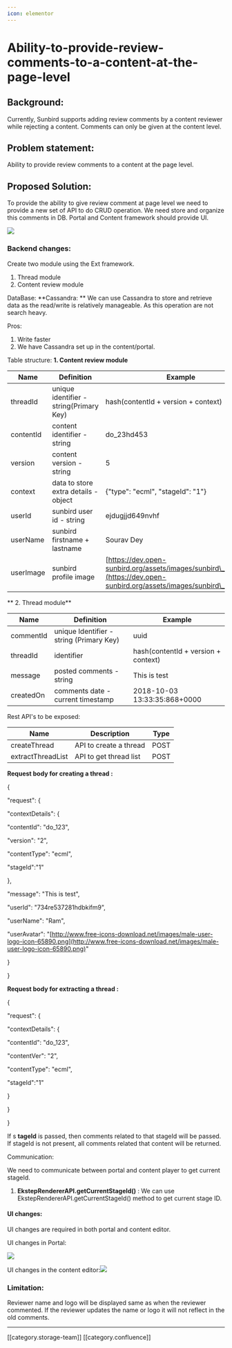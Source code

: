 ```yaml
---
icon: elementor
---
```


# Ability-to-provide-review-comments-to-a-content-at-the-page-level

## Background:

Currently, Sunbird supports adding review comments by a content reviewer while rejecting a content. Comments can only be given at the content level.

## Problem statement:

Ability to provide review comments to a content at the page level.

## Proposed Solution:

To provide the ability to give review comment at page level we need to provide a new set of API to do CRUD operation. We need store and organize this comments in DB. Portal and Content framework should provide UI.

![](<../../../../../.gitbook/assets/Untitled Diagram.jpg>)

### Backend changes:

Create two module using the Ext framework.

1. Thread module
2. Content review module

DataBase:  \*\*Cassandra: \*\* We can use Cassandra to store and retrieve data as the read/write is relatively manageable. As this operation are not search heavy.

Pros:&#x20;

1. Write faster
2. We have Cassandra set up in the content/portal.&#x20;

Table structure:           **1. Content review module**

| Name      | Definition                              | Example                                                                                                                      |
| --------- | --------------------------------------- | ---------------------------------------------------------------------------------------------------------------------------- |
| threadId  | unique identifier - string(Primary Key) | hash(contentId + version + context)                                                                                          |
| contentId | content identifier - string             | do\_23hd453                                                                                                                  |
| version   | content version - string                | 5                                                                                                                            |
| context   | data to store extra details - object    | {"type": "ecml", "stageId": "1"}                                                                                             |
| userId    | sunbird user id - string                | ejdugjjd649nvhf                                                                                                              |
| userName  | sunbird firstname + lastname            | Sourav Dey                                                                                                                   |
| userImage | sunbird profile image                   | [https://dev.open-sunbird.org/assets/images/sunbird\_logo.png](https://dev.open-sunbird.org/assets/images/sunbird\_logo.png) |

\*\*         2. Thread module\*\*

| Name      | Definition                               | Example                             |
| --------- | ---------------------------------------- | ----------------------------------- |
| commentId | unique Identifier - string (Primary Key) | uuid                                |
| threadId  | identifier                               | hash(contentId + version + context) |
| message   | posted comments - string                 | This is test                        |
| createdOn | comments date - current timestamp        | 2018-10-03 13:33:35:868+0000        |

Rest API's to be exposed:

| Name              | Description            | Type |
| ----------------- | ---------------------- | ---- |
| createThread      | API to create a thread | POST |
| extractThreadList | API to get thread list | POST |

**Request body for creating a thread :**

{

"request": {

"contextDetails": {

"contentId": "do\_123",

"version": "2",

"contentType": "ecml",

"stageId":"1"

},

"message": "This is test",

"userId": "734re537281hdbkifm9",

"userName": "Ram",

"userAvatar": "[http://www.free-icons-download.net/images/male-user-logo-icon-65890.png](http://www.free-icons-download.net/images/male-user-logo-icon-65890.png)"

}

}

**Request body for extracting a thread :**

{

"request": {

"contextDetails": {

"contentId": "do\_123",

"contentVer": "2",

"contentType": "ecml",

"stageId":"1"

}

}

}

If s **tageId** is passed, then comments related to that stageId will be passed. If stageId is not present, all comments related that content will be returned.

Communication:&#x20;

We need to communicate between portal and content player to get current stageId.

1. **EkstepRendererAPI.getCurrentStageId()** : We can use EkstepRendererAPI.getCurrentStageId() method to get current stage ID.

#### UI changes:

UI changes are required in both portal and content editor.

UI changes in Portal:&#x20;

![](<../../../../../.gitbook/assets/2 (1) (1).png>)

UI changes in the content editor:![](<../../../../../.gitbook/assets/3 (1) (1).png>)

### Limitation:&#x20;

Reviewer name and logo will be displayed same as when the reviewer commented. If the reviewer updates the name or logo it will not reflect in the old comments.

***

\[\[category.storage-team]] \[\[category.confluence]]
